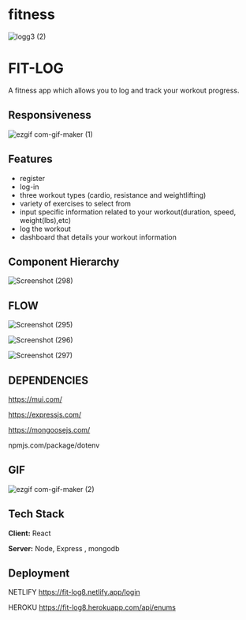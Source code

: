 # fitness

![logg3 (2)](https://user-images.githubusercontent.com/25209405/187536834-1f47653d-c408-4cd7-8495-2147cf0d5182.svg)

# FIT-LOG

A fitness app which allows you to log and track your workout progress. 




## Responsiveness

![ezgif com-gif-maker (1)](https://user-images.githubusercontent.com/25209405/187593114-a5642209-22a3-47b9-9054-94615683059b.gif)






## Features

- register
- log-in
- three workout types (cardio, resistance and weightlifting)
- variety of exercises to select from
- input specific information related to your workout(duration, speed, weight(lbs),etc)
- log the workout
- dashboard that details your workout information


## Component Hierarchy


![Screenshot (298)](https://user-images.githubusercontent.com/25209405/187547065-7ea045db-c71c-4a09-a9f8-f74980e5f292.png)

## FLOW

![Screenshot (295)](https://user-images.githubusercontent.com/25209405/187544757-b37e77a4-e168-4a5a-b4d8-fe911a8e0ed9.png)

![Screenshot (296)](https://user-images.githubusercontent.com/25209405/187544770-bec8d60d-c6a9-4c9e-9fd4-8cc7f7bfaf51.png)

![Screenshot (297)](https://user-images.githubusercontent.com/25209405/187544790-2c251a23-d022-4def-98f7-3651d9c9a613.png)
## DEPENDENCIES

https://mui.com/

https://expressjs.com/

https://mongoosejs.com/

npmjs.com/package/dotenv




## GIF

![ezgif com-gif-maker (2)](https://user-images.githubusercontent.com/25209405/187592125-f138d00b-e956-4d77-bf25-5ec682f4530f.gif)




## Tech Stack

**Client:** React

**Server:** Node, Express , mongodb


## Deployment

NETLIFY
https://fit-log8.netlify.app/login


HEROKU
https://fit-log8.herokuapp.com/api/enums
